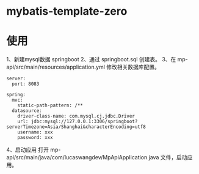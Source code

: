 # mybatis-template-zero 

# 使用
1、新建mysql数据 springboot
2、通过 springboot.sql 创建表。
3、在 mp-api/src/main/resources/application.yml 修改相关数据库配置。
```
server:
  port: 8083

spring:
  mvc:
    static-path-pattern: /**
  datasource:
    driver-class-name: com.mysql.cj.jdbc.Driver
    url: jdbc:mysql://127.0.0.1:3306/springboot?serverTimezone=Asia/Shanghai&characterEncoding=utf8
    username: xxx
    password: xxx
```
4、启动应用
打开 mp-api/src/main/java/com/lucaswangdev/MpApiApplication.java 文件，启动应用。